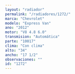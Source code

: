 ```yaml
---
layout: "radiador"
permalink: "/radiadores/1272/"
marca: "Chevrolet"
modelo: "Express Van"
ano: "2012"
motor: "V8 4.8 6.0"
transmision: "Automática"
parte: "10017"
clima: "Con clima"
alto: "34"
ancho: "17 1/2"
observaciones: ""
id: "1272"
---
```


